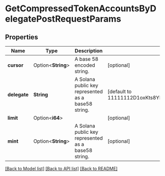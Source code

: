 # GetCompressedTokenAccountsByDelegatePostRequestParams

## Properties

Name | Type | Description | Notes
------------ | ------------- | ------------- | -------------
**cursor** | Option<**String**> | A base 58 encoded string. | [optional]
**delegate** | **String** | A Solana public key represented as a base58 string. | [default to 11111112D1oxKts8YPdTJRG5FzxTNpMtWmq8hkVx3]
**limit** | Option<**i64**> |  | [optional]
**mint** | Option<**String**> | A Solana public key represented as a base58 string. | [optional]

[[Back to Model list]](../README.md#documentation-for-models) [[Back to API list]](../README.md#documentation-for-api-endpoints) [[Back to README]](../README.md)


